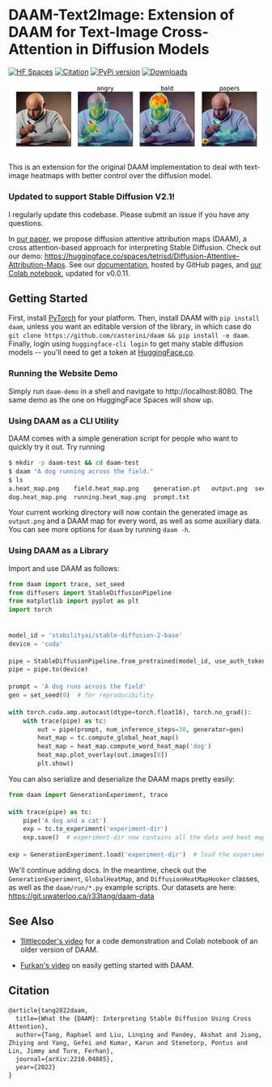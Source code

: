 # DAAM-Text2Image: Extension of DAAM for Text-Image Cross-Attention in Diffusion Models

[![HF Spaces](https://img.shields.io/badge/HuggingFace%20Space-online-green.svg)](https://huggingface.co/spaces/tetrisd/Diffusion-Attentive-Attribution-Maps) [![Citation](https://img.shields.io/badge/Citation-arXiv-orange.svg)](https://gist.githubusercontent.com/daemon/c526f4f9ab2d5e946e6bae90a9a02571/raw/02dcc6cb09a39559b39449a7d27d3b950bec39bd/daam-citation.bib) [![PyPi version](https://badgen.net/pypi/v/daam?color=blue)](https://pypi.org/project/daam) [![Downloads](https://static.pepy.tech/badge/daam)](https://pepy.tech/project/daam)

![example image](example.jpg)

This is an extension for the original DAAM implementation to deal with text-image heatmaps with better control over the diffusion model.

### Updated to support Stable Diffusion V2.1!

I regularly update this codebase. Please submit an issue if you have any questions.

In [our paper](https://arxiv.org/abs/2210.04885), we propose diffusion attentive attribution maps (DAAM), a cross attention-based approach for interpreting Stable Diffusion.
Check out our demo: https://huggingface.co/spaces/tetrisd/Diffusion-Attentive-Attribution-Maps.
See our [documentation](https://castorini.github.io/daam/), hosted by GitHub pages, and [our Colab notebook](https://colab.research.google.com/drive/1miGauqa07uHnDoe81NmbmtTtnupmlipv?usp=sharing), updated for v0.0.11.

## Getting Started
First, install [PyTorch](https://pytorch.org) for your platform.
Then, install DAAM with `pip install daam`, unless you want an editable version of the library, in which case do `git clone https://github.com/castorini/daam && pip install -e daam`.
Finally, login using `huggingface-cli login` to get many stable diffusion models -- you'll need to get a token at [HuggingFace.co](https://huggingface.co/).

### Running the Website Demo
Simply run `daam-demo` in a shell and navigate to http://localhost:8080.
The same demo as the one on HuggingFace Spaces will show up.

### Using DAAM as a CLI Utility
DAAM comes with a simple generation script for people who want to quickly try it out.
Try running
```bash
$ mkdir -p daam-test && cd daam-test
$ daam "A dog running across the field."
$ ls
a.heat_map.png    field.heat_map.png    generation.pt   output.png  seed.txt
dog.heat_map.png  running.heat_map.png  prompt.txt
```
Your current working directory will now contain the generated image as `output.png` and a DAAM map for every word, as well as some auxiliary data.
You can see more options for `daam` by running `daam -h`.

### Using DAAM as a Library

Import and use DAAM as follows:

```python
from daam import trace, set_seed
from diffusers import StableDiffusionPipeline
from matplotlib import pyplot as plt
import torch


model_id = 'stabilityai/stable-diffusion-2-base'
device = 'cuda'

pipe = StableDiffusionPipeline.from_pretrained(model_id, use_auth_token=True)
pipe = pipe.to(device)

prompt = 'A dog runs across the field'
gen = set_seed(0)  # for reproducibility

with torch.cuda.amp.autocast(dtype=torch.float16), torch.no_grad():
    with trace(pipe) as tc:
        out = pipe(prompt, num_inference_steps=30, generator=gen)
        heat_map = tc.compute_global_heat_map()
        heat_map = heat_map.compute_word_heat_map('dog')
        heat_map.plot_overlay(out.images[0])
        plt.show()
```

You can also serialize and deserialize the DAAM maps pretty easily:

```python
from daam import GenerationExperiment, trace

with trace(pipe) as tc:
    pipe('A dog and a cat')
    exp = tc.to_experiment('experiment-dir')
    exp.save()  # experiment-dir now contains all the data and heat maps

exp = GenerationExperiment.load('experiment-dir')  # load the experiment
```

We'll continue adding docs.
In the meantime, check out the `GenerationExperiment`, `GlobalHeatMap`, and `DiffusionHeatMapHooker` classes, as well as the `daam/run/*.py` example scripts.
Our datasets are here: https://git.uwaterloo.ca/r33tang/daam-data

## See Also
- [1littlecoder's video](https://www.youtube.com/watch?v=J2WtkA1Xfew) for a code demonstration and Colab notebook of an older version of DAAM.

- [Furkan's video](https://www.youtube.com/watch?v=XiKyEKJrTLQ) on easily getting started with DAAM.

## Citation
```
@article{tang2022daam,
  title={What the {DAAM}: Interpreting Stable Diffusion Using Cross Attention},
  author={Tang, Raphael and Liu, Linqing and Pandey, Akshat and Jiang, Zhiying and Yang, Gefei and Kumar, Karun and Stenetorp, Pontus and Lin, Jimmy and Ture, Ferhan},
  journal={arXiv:2210.04885},
  year={2022}
}
```

